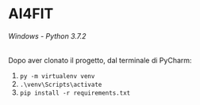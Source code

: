 # AI4FIT
###### Windows - Python 3.7.2

Dopo aver clonato il progetto, dal terminale di PyCharm:
1. ```py -m virtualenv venv```
2. ```.\venv\Scripts\activate```
3. ```pip install -r requirements.txt```
